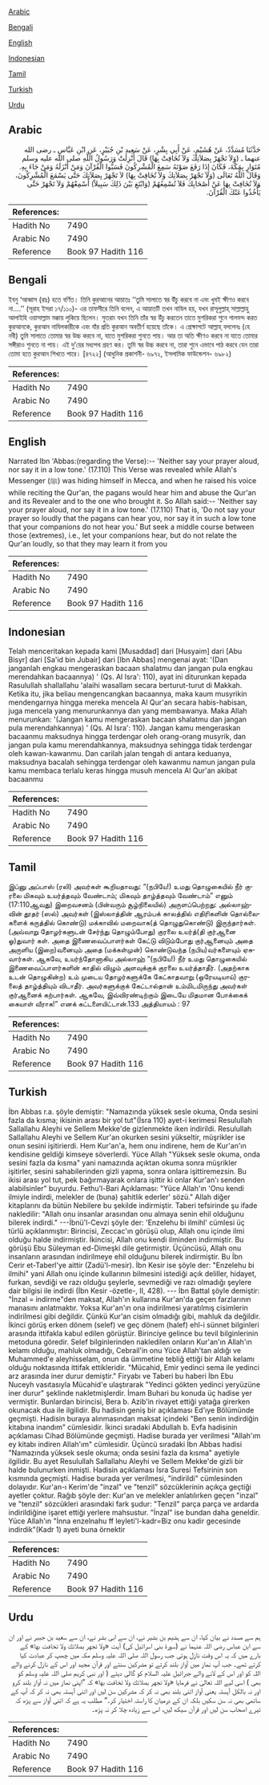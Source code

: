 [Arabic](#arabic)

[Bengali](#bengali)

[English](#english)

[Indonesian](#indonesian)

[Tamil](#tamil)

[Turkish](#turkish)

[Urdu](#urdu)

## Arabic


<div dir="rtl" lang="ar" style={{fontSize:'larger',backgroundColor:'#f8f9fa',padding:20}}>
حَدَّثَنَا مُسَدَّدٌ، عَنْ هُشَيْمٍ، عَنْ أَبِي بِشْرٍ، عَنْ سَعِيدِ بْنِ جُبَيْرٍ، عَنِ ابْنِ عَبَّاسٍ ـ رضى الله عنهما ـ ‏(‏وَلاَ تَجْهَرْ بِصَلاَتِكَ وَلاَ تُخَافِتْ بِهَا‏)‏ قَالَ أُنْزِلَتْ وَرَسُولُ اللَّهِ صلى الله عليه وسلم مُتَوَارٍ بِمَكَّةَ، فَكَانَ إِذَا رَفَعَ صَوْتَهُ سَمِعَ الْمُشْرِكُونَ فَسَبُّوا الْقُرْآنَ وَمَنْ أَنْزَلَهُ وَمَنْ جَاءَ بِهِ‏.‏ وَقَالَ اللَّهُ تَعَالَى ‏(‏وَلاَ تَجْهَرْ بِصَلاَتِكَ وَلاَ تُخَافِتْ بِهَا‏)‏ لاَ تَجْهَرْ بِصَلاَتِكَ حَتَّى يَسْمَعَ الْمُشْرِكُونَ، وَلاَ تُخَافِتْ بِهَا عَنْ أَصْحَابِكَ فَلاَ تُسْمِعُهُمْ ‏(‏وَابْتَغِ بَيْنَ ذَلِكَ سَبِيلاً‏)‏ أَسْمِعْهُمْ وَلاَ تَجْهَرْ حَتَّى يَأْخُذُوا عَنْكَ الْقُرْآنَ‏.‏
</div>
<div style={{backgroundColor:'#f8f9fa',padding:20, marginBottom: 10}}><table> <thead> <tr> <th>References:</th> <th></th> </tr> </thead> <tbody><tr><td>Hadith No</td><td>7490</td></tr><tr><td>Arabic No</td><td>7490</td></tr><tr><td>Reference</td><td>Book 97 Hadith 116</td></tr></tbody></table></div>

## Bengali


<div dir="ltr" lang="bn" style={{fontSize:'larger',backgroundColor:'#f8f9fa',padding:20}}>
ইবনু ‘আব্বাস (রাঃ) হতে বর্ণিত। তিনি কুরআনের আয়াতঃ ‘‘তুমি সালাতে স্বর উঁচু করবে না এবং খুবই ক্ষীণও করবে না....’’ (সূরাহ ইসরা ১৭/১১০)- এর তাফসীরে তিনি বলেন, এ আয়াতটি তখন নাযিল হয়, যখন রাসূলুল্লাহ্ সাল্লাল্লাহু আলাইহি ওয়াসাল্লাম মক্কায় লুকিয়ে ছিলেন। সুতরাং যখন তিনি তাঁর স্বর উঁচু করতেন তাতে মুশরিকরা শুনে গালমন্দ করত কুরআনকে, কুরআন নাযিলকারীকে এবং যাঁর প্রতি কুরআন অবতীর্ণ হয়েছে তাঁকে। এ প্রেক্ষাপটে আল্লাহ্ বললেনঃ (হে নবী) তুমি সালাতে তোমার স্বর উচ্চ করবে না, যাতে মুশরিকরা শুনতে পায়। আর তা অতি ক্ষীণও করবে না যাতে তোমার সঙ্গীরাও শুনতে না পায়। এই দু’য়ের মধ্যপথ গ্রহণ কর। তুমি স্বর উচ্চ করবে না, তারা শুনে এভাবে পাঠ করবে যেন তারা তোমা হতে কুরআন শিখতে পারে। [৪৭২২] (আধুনিক প্রকাশনী- ৬৯৭২, ইসলামিক ফাউন্ডেশন- ৬৯৮২)
</div>
<div style={{backgroundColor:'#f8f9fa',padding:20, marginBottom: 10}}><table> <thead> <tr> <th>References:</th> <th></th> </tr> </thead> <tbody><tr><td>Hadith No</td><td>7490</td></tr><tr><td>Arabic No</td><td>7490</td></tr><tr><td>Reference</td><td>Book 97 Hadith 116</td></tr></tbody></table></div>

## English


<div dir="ltr" lang="en" style={{fontSize:'larger',backgroundColor:'#f8f9fa',padding:20}}>
Narrated Ibn 'Abbas:(regarding the Verse):-- 'Neither say your prayer aloud, nor say it in a low tone.' (17.110) This Verse was revealed while Allah's Messenger (ﷺ) was hiding himself in Mecca, and when he raised his voice while reciting the Qur'an, the pagans would hear him and abuse the Qur'an and its Revealer and to the one who brought it. So Allah said:-- 'Neither say your prayer aloud, nor say it in a low tone.' (17.110) That is, 'Do not say your prayer so loudly that the pagans can hear you, nor say it in such a low tone that your companions do not hear you.' But seek a middle course between those (extremes), i.e., let your companions hear, but do not relate the Qur'an loudly, so that they may learn it from you
</div>
<div style={{backgroundColor:'#f8f9fa',padding:20, marginBottom: 10}}><table> <thead> <tr> <th>References:</th> <th></th> </tr> </thead> <tbody><tr><td>Hadith No</td><td>7490</td></tr><tr><td>Arabic No</td><td>7490</td></tr><tr><td>Reference</td><td>Book 97 Hadith 116</td></tr></tbody></table></div>

## Indonesian


<div dir="ltr" lang="id" style={{fontSize:'larger',backgroundColor:'#f8f9fa',padding:20}}>
Telah menceritakan kepada kami [Musaddad] dari [Husyaim] dari [Abu Bisyr] dari [Sa'id bin Jubair] dari [Ibn Abbas] mengenai ayat: '(Dan janganlah engkau mengeraskan bacaan shalatmu dan jangan pula engkau merendahkan bacaannya) ' (Qs. Al Isra': 110), ayat ini diturunkan kepada Rasulullah shallallahu 'alaihi wasallam secara berturut-turut di Makkah. Ketika itu, jika beliau mengencangkan bacaannya, maka kaum musyrikin mendengarnya hingga mereka mencela Al Qur'an secara habis-habisan, juga mencela yang menurunkannya dan yang membawanya. Maka Allah menurunkan: '(Jangan kamu mengeraskan bacaan shalatmu dan jangan pula merendahkannya) ' (Qs. Al Isra': 110). Jangan kamu mengeraskan bacaanmu maksudnya hingga terdengar oleh orang-orang musyrik, dan jangan pula kamu merendahkannya, maksudnya sehingga tidak terdengar oleh kawan-kawanmu. Dan carilah jalan tengah di antara keduanya, maksudnya bacalah sehingga terdengar oleh kawanmu namun jangan pula kamu membaca terlalu keras hingga musuh mencela Al Qur'an akibat bacaanmu
</div>
<div style={{backgroundColor:'#f8f9fa',padding:20, marginBottom: 10}}><table> <thead> <tr> <th>References:</th> <th></th> </tr> </thead> <tbody><tr><td>Hadith No</td><td>7490</td></tr><tr><td>Arabic No</td><td>7490</td></tr><tr><td>Reference</td><td>Book 97 Hadith 116</td></tr></tbody></table></div>

## Tamil


<div dir="ltr" lang="ta" style={{fontSize:'larger',backgroundColor:'#f8f9fa',padding:20}}>
இப்னு அப்பாஸ் (ரலி) அவர்கள் கூறியதாவது: “(நபியே!) உமது தொழுகையில் நீர் குரலை மிகவும் உயர்த்தவும் வேண்டாம்; மிகவும் தாழ்த்தவும் வேண்டாம்” எனும் (17:110ஆவது) இறைவசனம் (பின்வரும் சூழ்நிலையில்) அருளப்பெற்றது: அல்லாஹ்வின் தூதர் (ஸல்) அவர்கள் (இஸ்லாத்தின் ஆரம்பக் காலத்தில் எதிரிகளின் தொல்லைகளைக் கருத்தில் கொண்டு) மக்காவில் மறைவாக(த் தொழுதுகொண்டு) இருந்தார்கள். (அவ்வாறு தோழர்களுடன் சேர்ந்து தொழும்போது) குரலை உயர்த்(தி குர்ஆனை ஓ)துவார் கள். அதை இணைவைப்பாளர்கள் கேட்டு விடும்போது குர்ஆனையும் அதை அருளிய (இறை)வனையும் அதை (மக்கள்முன்) கொண்டுவந்த (நபிய)வர்களையும் ஏசுவார்கள். ஆகவே, உயர்ந்தோனாகிய அல்லாஹ் “(நபியே!) நீர் உமது தொழுகையில் இணைவைப்பாளர்களின் காதில் விழும் அளவுக்குக் குரலை உயர்த்தாதீர். (அதற்காக உடன் தொழுகின்ற) உம் முடைய தோழர்களுக்கே கேட்காதவாறு (ஒரேயடியாய்) குரலைத் தாழ்த்தியும் விடாதீர். அவர்களுக்குக் கேட்டால்தான் உம்மிடமிருந்து அவர்கள் குர்ஆனைக் கற்பார்கள். ஆகவே, இவ்விரண்டிற்கும் இடையே மிதமான போக்கைக் கையாள் வீராக!” எனக் கட்டளையிட்டான்.133 அத்தியாயம் : 97
</div>
<div style={{backgroundColor:'#f8f9fa',padding:20, marginBottom: 10}}><table> <thead> <tr> <th>References:</th> <th></th> </tr> </thead> <tbody><tr><td>Hadith No</td><td>7490</td></tr><tr><td>Arabic No</td><td>7490</td></tr><tr><td>Reference</td><td>Book 97 Hadith 116</td></tr></tbody></table></div>

## Turkish


<div dir="ltr" lang="tr" style={{fontSize:'larger',backgroundColor:'#f8f9fa',padding:20}}>
İbn Abbas r.a. şöyle demiştir: "Namazında yüksek sesle okuma, Onda sesini fazla da kısma; ikisinin arası bir yol tut"(İsra 110) ayet-i kerimesi Resulullah Sallallahu Aleyhi ve Sellem Mekke'de gizlenmekte iken indirildi. Resulullah Sallallahu Aleyhi ve Sellem Kur'an okurken sesini yükseltir, müşrikler ise onun sesini işitirierdi. Hem Kur'an'a, hem onu indirene, hem de Kur'an'ın kendisine geldiği kimseye söverlerdi. Yüce Allah "Yüksek sesle okuma, onda sesini fazla da kısma" yani namazında açıktan okuma sonra müşrikler işitirler, sesini sahabilerinden gizli yapma, sonra onlara işittiremezsin. Bu ikisi arası yol tut, pek bağırmayarak onlara işittir ki onlar Kur'an'ı senden alabilsinler" buyurdu. Fethu'l-Bari Açıklaması: "Yüce Allah'ın 'Onu kendi ilmiyle indirdi, melekler de (buna) şahitlik ederler' sözü." Allah diğer kitaplarını da bütün Nebilere bu şekilde indirmiştir. Taberi tefsirinde şu ifade nakledilir: "Allah onu insanlar arasından onu almaya senin ehil olduğunu bilerek indirdi." ---İbnü'l-Cevzi şöyle der: 'Enzelehu bi ilmihl' cümlesi üç türlü açıklanmıştır: Birincisi, Zeccac'ın görüşü olup, Allah onu içinde ilmi olduğu halde indirmiştir. İkincisi, Allah onu kendi ilminden indirmiştir. Bu görüşü Ebu Süleyman ed-Dimeşki dile getirmiştir. Üçüncüsü, Allah onu insanların arasından indirilmeye ehil olduğunu bilerek indirmiştir. Bu İbn Cerir et-Taberl'ye aittir (Zadü'l-mesir). İbn Kesir ise şöyle der: "Enzelehu bi ilmihi" yani Allah onu içinde kullarının bilmesini istediği açık deliller, hidayet, furkan, sevdiği ve razı olduğu şeylerle, sevmediği ve razı olmadığı şeylere dair bilgisi ile indirdi (İbn Kesir -özetle-, II, 428). --- İbn Battal şöyle demiştir: "İnzal = indirme"den maksat, Allah'ın kullarına Kur'an'da geçen farzlarının manasını anlatmaktır. Yoksa Kur'an'ın ona indirilmesi yaratılmış cisimlerin indirilmesi gibi değildir. Çünkü Kur'an cisim olmadığı gibi, mahluk da değildir. İkinci görüş erken dönem (selef) ve geç dönem (halef) ehl-i sünnet bilginleri arasında ittifakla kabul edilen görüştür. Birinciye gelince bu tevil bilginlerinin metoduna göredir. Selef bilginlerinden nakledilen onların Kur'an'ın Allah'ın kelamı olduğu, mahluk olmadığı, Cebrail'in onu Yüce Allah'tan aldığı ve Muhammed'e aleyhisselam, onun da ümmetine tebliğ ettiği bir Allah kelamı olduğu noktasında ittifak ettikleridir. "Mücahid, Emir yedinci sema ile yedinci arz arasında iner durur demiştir." Firyabı ve Taberi bu haberi İbn Ebu Nuceyh vasıtasıyla Mücahid'e ulaştırarak "Yedinci gökten yedinci yeryüzüne iner durur" şeklinde nakletmişlerdir. İmam Buhari bu konuda üç hadise yer vermiştir. Bunlardan birincisi, Bera b. Azib'in rivayet ettiği yatağa girerken okunacak dua ile ilgilidir. Bu hadisin geniş bir açıklaması Ed'ıye Bölümünde geçmişti. Hadisin buraya alınmasından maksat içindeki "Ben senin indirdiğin kitabına inandım" cümlesidir. İkinci sıradaki Abdullah b. Evfa hadisinin açıklaması Cihad Bölümünde geçmişti. Hadise burada yer verilmesi "Allah'ım ey kitabı indiren Allah'ım" cümlesidir. Üçüncü sıradaki İbn Abbas hadisi "Namazında yüksek sesle okuma; onda sesini fazla da kısma" ayetiyle ilgilidir. Bu ayet Resulullah Sallallahu Aleyhi ve Sellem Mekke'de gizli bir halde bulunurken inmişti. Hadisin açıklaması İsra Suresi Tefsirinin son kısmında geçmişti. Hadise burada yer verilmesi, "indirildi" cümlesinden dolayıdır. Kur'an-ı Kerim'de "inzal" ve "tenzil" sözcüklerinin açıkça geçtiği ayetler çoktur. Rağıb şöyle der: Kur'an ve melekler anlatılırken geçen "inzal" ve "tenzil" sözcükleri arasındaki fark şudur: "Tenzil" parça parça ve ardarda indirildiğine işaret ettiği yerlere mahsustur. "İnzal" ise bundan daha geneldir. Yüce Allah'ın "İnna enzelnahu ff leyleti'l-kadr=Biz onu kadir gecesinde indirdik"(Kadr 1) ayeti buna örnektir
</div>
<div style={{backgroundColor:'#f8f9fa',padding:20, marginBottom: 10}}><table> <thead> <tr> <th>References:</th> <th></th> </tr> </thead> <tbody><tr><td>Hadith No</td><td>7490</td></tr><tr><td>Arabic No</td><td>7490</td></tr><tr><td>Reference</td><td>Book 97 Hadith 116</td></tr></tbody></table></div>

## Urdu


<div dir="rtl" lang="ur" style={{fontSize:'larger',backgroundColor:'#f8f9fa',padding:20}}>
ہم سے مسدد نے بیان کیا، ان سے ہشیم بن بشیر نے، ان سے ابی بشر نے، ان سے سعید بن جبیر نے اور ان سے ابن عباس رضی اللہ عنہما نے (سورۃ بنی اسرائیل کی) آیت «ولا تجهر بصلاتك ولا تخافت بها‏» کے بارے میں کہ یہ اس وقت نازل ہوئی جب رسول اللہ صلی اللہ علیہ وسلم مکہ میں چھپ کر عبادت کیا کرتے تھے۔ جب آپ نماز میں آواز بلند کرتے تو مشرکین سنتے اور قرآن مجید اور اس کے نازل کرنے والے اللہ کو اور اس کے لانے والے جبرائیل علیہ السلام کو گالی دیتے ( اور نبی کریم صلی اللہ علیہ وسلم کو بھی ) اسی لیے اللہ تعالیٰ نے فرمایا «ولا تجهر بصلاتك ولا تخافت بها‏» کہ ”اپنی نماز میں نہ آواز بلند کرو اور نہ بالکل آہستہ یعنی آواز اتنی بلند بھی نہ کر کہ مشرکین سن لیں اور اتنی آہستہ بھی نہ کر کہ آپ کے ساتھی بھی نہ سن سکیں بلکہ ان کے درمیان کا راستہ اختیار کر۔“ مطلب یہ ہے کہ اتنی آواز سے پڑھ کہ تیرے اصحاب سن لیں اور قرآن سیکھ لیں، اس سے زیادہ چلا کر نہ پڑھ۔
</div>
<div style={{backgroundColor:'#f8f9fa',padding:20, marginBottom: 10}}><table> <thead> <tr> <th>References:</th> <th></th> </tr> </thead> <tbody><tr><td>Hadith No</td><td>7490</td></tr><tr><td>Arabic No</td><td>7490</td></tr><tr><td>Reference</td><td>Book 97 Hadith 116</td></tr></tbody></table></div>